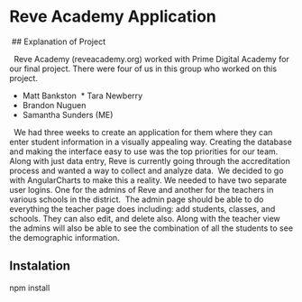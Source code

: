 # Reve Academy Application

 ## Explanation of Project

  Reve Academy (reveacademy.org) worked with Prime Digital Academy for our final project. There were four of us in this group who worked on this project.
 
* Matt Bankston
 * Tara Newberry 
* Brandon Nuguen 
* Samantha Sunders (ME)

  We had three weeks to create an application for them where they can enter student information in a visually appealing way. Creating the database and making the interface easy to use was the top priorities for our team.   Along with just data entry, Reve is currently going through the accreditation process and wanted a way to collect and analyze data.
 We decided to go with AngularCharts to make this a reality. We needed to have two separate user logins. One for the admins of Reve and another for the teachers in various schools in the district.
 The admin page should be able to do everything the teacher page does including: add students, classes, and schools. They can also edit, and delete also. Along with the teacher view the admins will also be able to see the combination of all the students to see the demographic information. 

## Instalation

npm install
